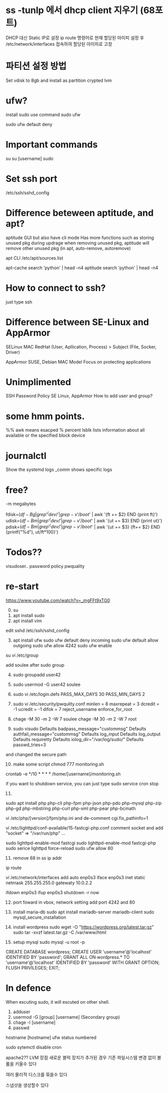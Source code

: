 # ss -tunlp 에서 dhcp client 지우기 (68포트)
DHCP 대신 Static IP로 설정
ip route 명령어로 현재 할당된 아이피 설정 후
/etc/network/interfaces 접속하여 할당된 아이피로 고정

# 파티션 설정 방법
Set vdisk to 8gb
and install as partition crypted lvm

# ufw?
install sudo
use command
sudo ufw

sudo ufw default deny

# Important commands
su
su [username]
sudo

# Set ssh port
/etc/ssh/sshd_config

# Difference beteween aptitude, and apt?

aptitude
GUI but also have cli mode
Has more functions such as storing unused pkg during updrage
when removing unused pkg, aptitude will remove other unused pkg (in apt, auto-remove, autoremove)


apt
CLI
/etc/apt/sources.list


apt-cache search 'python' | head -n4
aptitude search 'python' | head -n4

# How to connect to ssh?
just type
ssh 

# Difference between SE-Linux and AppArmor

SELinux
MAC
RedHat
(User, Apllication, Process) > Subject
(File, Socker, Driver)

AppArmor
SUSE, Debian
MAC Model
Focus on protecting applications

# Unimplimented
SSH
Password Policy
SE Linux, AppArmor
How to add user and group?

# some hmm points.
%% awk means esacped % percent
 lsblk lists information about all available or the specified
       block device

# journalctl
Show the systemd logs
_comm shows specific logs

# free?
-m megabytes

fdisk=$(df -Bg | grep '^/dev/' | grep -v '/boot$' | awk '{ft += $2} END {print ft}')
udisk=$(df -Bm | grep '^/dev/' | grep -v '/boot$' | awk '{ut += $3} END {print ut}')
pdisk=$(df -Bm | grep '^/dev/' | grep -v '/boot$' | awk '{ut += $3} {ft+= $2} END {printf("%d"), ut/ft*100}')


# Todos??
visudoser..
password policy pwquality




# re-start

https://www.youtube.com/watch?v=_mgFFt9xTG0

0. su
1. apt install sudo
2. apt install vim

edit sshd
/etc/ssh/sshd_config

3. apt install ufw
sudo ufw default deny incoming
sudo ufw default allow outgoing
sudo ufw allow 4242
sudo ufw enable

su
vi /etc/group

add soulee after sudo group

4. sudo groupadd user42
5. sudo usermod -G user42 soulee
6. sudo vi /etc/login.defs
PASS_MAX_DAYS 30
PASS_MIN_DAYS 2 

7. sudo vi /etc/security/pwqulity.conf
minlen = 8
maxrepeat = 3
dcredit = -1
ucredit = -1
difok = 7
reject_username
enforce_for_root

8. chage -M 30 -m 2 -W 7 soulee
chage -M 30 -m 2 -W 7 root

9. sudo visudo
Defaults    badpass_message="custommsg"
Defaults    authfail_message="custommsg"
Defaults    log_input
Defaults    log_output
Defaults    requiretty
Defaults    iolog_dir="/var/log/sudo/"
Defaults    passwd_tries=3

and changed the secure path

10. make some script
chmod 777 monitoring.sh

crontab -e
*/10 * * * * /home/[username]/monitoring.sh

if you want to shutdown service,
you can just type
sudo service cron stop

11.
sudo apt install php php-cli php-fpm php-json php-pdo php-mysql php-zip php-gd  php-mbstring php-curl php-xml php-pear php-bcmath

vi /etc/php/[version]/fpm/php.ini
and de-comment cgi.fix_pathinfo=1

vi /etc/lighttpd/conf-available/15-fastcgi-php.conf
comment socket
and add
"socket" => "/var/run/php"
...

sudo lighttpd-enable-mod fastcgi
sudo lighttpd-enable-mod fastcgi-php
sudo serice lighttpd force-reload
sudo ufw allow 80

11. remove 68 in ss
ip addr

ip route

vi /etc/network/interfaces
add
auto enp0s3
iface enp0s3 inet static
netmask 255.255.255.0
gatewaty 10.0.2.2

ifdown enp0s3
ifup enp0s3
shutdown -r now

12. port foward
in vbox, network setting
add port 4242 and 80

13. install maria-db
sudo apt install mariadb-server mariadb-client
sudo mysql_secure_installation

14. install wordpress
sudo wget -O "https://wordpress.org/latest.tar.gz"
sudo tar -xvzf latest.tar.gz -C /var/www/html

15. setup mysql
sudo mysql -u  root -p

CREATE DATABASE wordpress;
CREATE USER 'username'@'localhost' IDENTIFIED BY 'password';
GRANT ALL ON wordpress.* TO 'username'@'localhost' IDENTIFIED BY 'password' WITH GRANT OPTION;
FLUSH PRIVILEGES;
EXIT;

# In defence
When excuting sudo, it will excuted on other shell.
1. adduser
2. usermod -G [group] [username] (Secondary group)
3. chage -l [username]
4. passwd


hostname [hostname]
ufw status numbered

sudo sytemctl disable cron

apache2??
LVM 장점
새로운 블럭 장치가 추가된 경우 기존 파일시스템
변경 없이 볼륨을 키울수 있다

여러 물리적 디스크를 묶을수 있다

스냅샷을 생성할수 있다